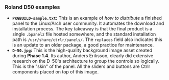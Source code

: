 ### **Roland D50 examples**

*   **`PKGBUILD-sample.txt`:** This is an example of *how to distribute* a finished panel to the Linux/Arch user community. It automates the download and installation process. The key takeaway is that the final product is a single `.bpanelz` file hosted somewhere, and the standard installation path is `/usr/share/ctrlr/panels/`. The `replaces` field also indicates this is an update to an older package, a good practice for maintenance.
*   **`D-50.jpg`:** This is the high-quality background image asset created during **Phase 1.4**. Its author, Anders Eriksson, clearly did extensive research on the D-50's architecture to group the controls so logically. This is the "skin" of the panel. All the sliders and buttons are Ctrlr components placed on top of this image.

